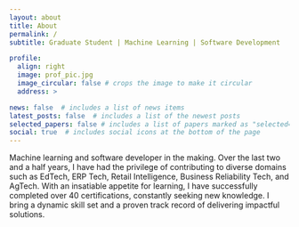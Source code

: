 ```yaml
---
layout: about
title: About
permalink: /
subtitle: Graduate Student | Machine Learning | Software Development

profile:
  align: right
  image: prof_pic.jpg
  image_circular: false # crops the image to make it circular
  address: >

news: false  # includes a list of news items
latest_posts: false  # includes a list of the newest posts
selected_papers: false # includes a list of papers marked as "selected={true}"
social: true  # includes social icons at the bottom of the page
---
```


Machine learning and software developer in the making. Over the last two and a half years, I have had the privilege of contributing to diverse domains such as EdTech, ERP Tech, Retail Intelligence, Business Reliability Tech, and AgTech. With an insatiable appetite for learning, I have successfully completed over 40 certifications, constantly seeking new knowledge. I bring a dynamic skill set and a proven track record of delivering impactful solutions.
